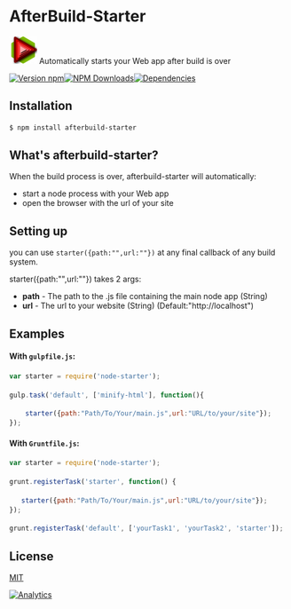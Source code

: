 AfterBuild-Starter
===

<div>
<p> <img height="50" width="50" src="https://raw.githubusercontent.com/rannn505/afterbuild-starter/master/assets/afterbuild-starter.png"> Automatically starts your Web app after build is over </p>
</div>

[![Version npm](https://img.shields.io/npm/v/afterbuild-starter.svg?style=flat-square)](https://www.npmjs.com/package/afterbuild-starter)[![NPM Downloads](https://img.shields.io/npm/dt/afterbuild-starter.svg?style=flat-square)](https://www.npmjs.com/package/afterbuild-starter)[![Dependencies](https://img.shields.io/david/rannn505/afterbuild-starter.svg?style=flat-square)](https://david-dm.org/rannn505/afterbuild-starter)


## Installation

```bash
$ npm install afterbuild-starter
```

## What's afterbuild-starter?

When the build process is over, afterbuild-starter will automatically:
- start a node process with your Web app
- open the browser with the url of your site

## Setting up

you can use `starter({path:"",url:""})` at any final callback of any build system.

starter({path:"",url:""}) takes 2 args:
- **path** - The path to the .js file containing the main node app (String)
- **url** - The url to your website (String) (Default:"http://localhost")

## Examples

####  With `gulpfile.js`:

```javascript
var starter = require('node-starter');

gulp.task('default', ['minify-html'], function(){

    starter({path:"Path/To/Your/main.js",url:"URL/to/your/site"});
});
```

####  With `Gruntfile.js`:

```javascript
var starter = require('node-starter');

grunt.registerTask('starter', function() {

   starter({path:"Path/To/Your/main.js",url:"URL/to/your/site"});
});

grunt.registerTask('default', ['yourTask1', 'yourTask2', 'starter']);
```

## License

  [MIT](LICENSE)



[![Analytics](https://ga-beacon.appspot.com/UA-67540608-1/rannn505/afterbuild-starter?pixel)](https://github.com/igrigorik/ga-beacon)

